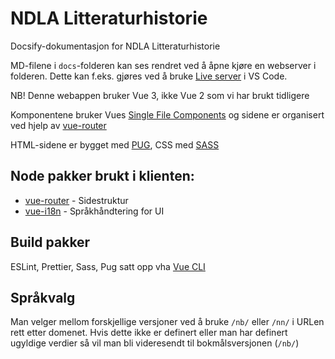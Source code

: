 # NDLA Litteraturhistorie

Docsify-dokumentasjon for NDLA Litteraturhistorie

MD-filene i `docs`-folderen kan ses rendret ved å åpne kjøre en webserver i folderen. Dette kan f.eks. gjøres ved å bruke [Live server](https://marketplace.visualstudio.com/items?itemName=ritwickdey.LiveServer) i VS Code.

NB! Denne webappen bruker Vue 3, ikke Vue 2 som vi har brukt tidligere

Komponentene bruker Vues [Single File Components](https://v3.vuejs.org/guide/single-file-component.html) og sidene er organisert ved hjelp av [vue-router](https://router.vuejs.org/)

HTML-sidene er bygget med [PUG](https://pugjs.org/api/getting-started.html), CSS med [SASS](https://sass-lang.com/)

## Node pakker brukt i klienten:

- [vue-router](https://router.vuejs.org/) - Sidestruktur
- [vue-i18n](https://github.com/kazupon/vue-i18n) - Språkhåndtering for UI

## Build pakker

ESLint, Prettier, Sass, Pug satt opp vha [Vue CLI](https://cli.vuejs.org/)

## Språkvalg

Man velger mellom forskjellige versjoner ved å bruke `/nb/` eller `/nn/` i URLen rett etter domenet. Hvis dette ikke er definert eller man har definert ugyldige verdier så vil man bli videresendt til bokmålsversjonen (`/nb/`)
